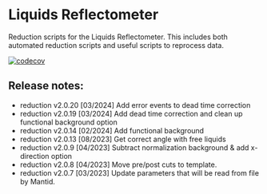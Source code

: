 # Liquids Reflectometer

Reduction scripts for the Liquids Reflectometer. This includes both automated reduction scripts and useful scripts to reprocess data.

[![codecov](https://codecov.io/gh/neutrons/LiquidsReflectometer/graph/badge.svg?token=H90K5RDGK4)](https://codecov.io/gh/neutrons/LiquidsReflectometer)


## Release notes:
 - reduction v2.0.20 [03/2024] Add error events to dead time correction
 - reduction v2.0.19 [03/2024] Add dead time correction and clean up functional background option
 - reduction v2.0.14 [02/2024] Add functional background
 - reduction v2.0.13 [08/2023] Get correct angle with free liquids
 - reduction v2.0.9 [04/2023] Subtract normalization background & add x-direction option
 - reduction v2.0.8 [04/2023] Move pre/post cuts to template.
 - reduction v2.0.7 [03/2023] Update parameters that will be read from file by Mantid.
